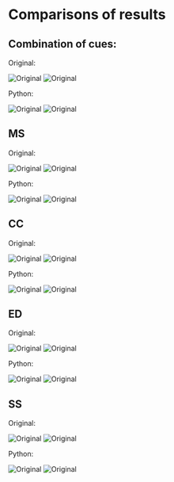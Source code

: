 # Comparisons of results


## Combination of cues:

Original: 

![Original](../results/original/002053_comb_boxes.jpg)
![Original](../results/original/002053_comb_heatmap.jpg)

Python:

![Original](../results/my_impl/002053_comb_boxes.png)
![Original](../results/my_impl/002053_comb_heatmap.png)


## MS

Original: 

![Original](../results/original/002053_MS_boxes.jpg)
![Original](../results/original/002053_MS_heatmap.jpg)

Python:

![Original](../results/my_impl/002053_MS_boxes.png)
![Original](../results/my_impl/002053_MS_heatmap.png)

## CC

Original: 

![Original](../results/original/002053_CC_boxes.jpg)
![Original](../results/original/002053_CC_heatmap.jpg)

Python:

![Original](../results/my_impl/002053_CC_boxes.png)
![Original](../results/my_impl/002053_CC_heatmap.png)

## ED

Original: 

![Original](../results/original/002053_ED_boxes.jpg)
![Original](../results/original/002053_ED_heatmap.jpg)

Python:

![Original](../results/my_impl/002053_ED_boxes.png)
![Original](../results/my_impl/002053_ED_heatmap.png)

## SS

Original: 

![Original](../results/original/002053_SS_boxes.jpg)
![Original](../results/original/002053_SS_heatmap.jpg)

Python:

![Original](../results/my_impl/002053_SS_boxes.png)
![Original](../results/my_impl/002053_SS_heatmap.png)